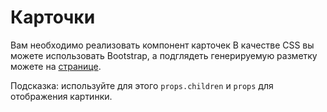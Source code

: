 Карточки
===

Вам необходимо реализовать компонент карточек
В качестве CSS вы можете использовать Bootstrap, а подглядеть генерируемую разметку можете на [странице]( https://getbootstrap.com/docs/4.3/components/card/).

Подсказка: используйте для этого `props.children` и `props` для отображения картинки.